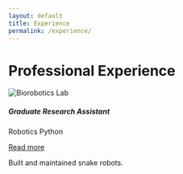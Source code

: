 ```yaml
---
layout: default
title: Experience
permalink: /experience/
---
```


# Professional Experience

<div class="row">
  <div class="col-md-4">
    <div class="card shadow-sm mb-4">
      <img src="/assets/images/exp1.jpg" class="card-img-top" alt="Biorobotics Lab">
      <div class="card-body">
        <h5 class="card-title">Graduate Research Assistant</h5>
        <p><span class="badge bg-primary">Robotics</span> <span class="badge bg-success">Python</span></p>
        <a class="btn btn-sm btn-outline-primary" data-bs-toggle="collapse" href="#exp1">Read more</a>
        <div class="collapse mt-2" id="exp1">
          <p>Built and maintained snake robots.</p>
        </div>
      </div>
    </div>
  </div>
</div>
